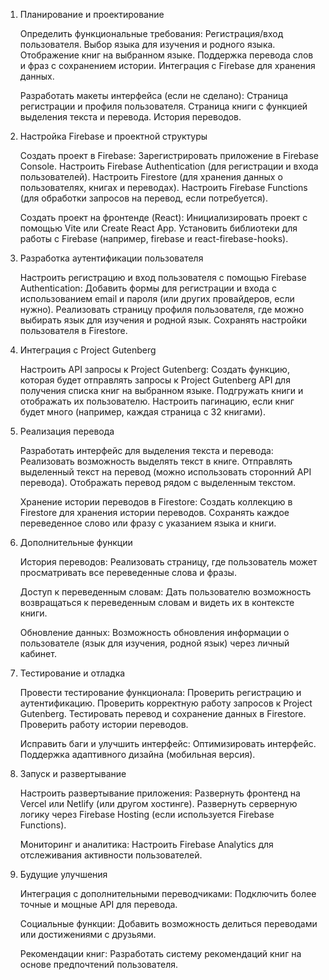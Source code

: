 1.  Планирование и проектирование

    Определить функциональные требования:
        Регистрация/вход пользователя.
        Выбор языка для изучения и родного языка.
        Отображение книг на выбранном языке.
        Поддержка перевода слов и фраз с сохранением истории.
        Интеграция с Firebase для хранения данных.

    Разработать макеты интерфейса (если не сделано):
        Страница регистрации и профиля пользователя.
        Страница книги с функцией выделения текста и перевода.
        История переводов.

2.  Настройка Firebase и проектной структуры

    Создать проект в Firebase:
        Зарегистрировать приложение в Firebase Console.
        Настроить Firebase Authentication (для регистрации и входа пользователей).
        Настроить Firestore (для хранения данных о пользователях, книгах и переводах).
        Настроить Firebase Functions (для обработки запросов на перевод, если потребуется).

    Создать проект на фронтенде (React):
        Инициализировать проект с помощью Vite или Create React App.
        Установить библиотеки для работы с Firebase (например, firebase и react-firebase-hooks).

3.  Разработка аутентификации пользователя

    Настроить регистрацию и вход пользователя с помощью Firebase Authentication:
        Добавить формы для регистрации и входа с использованием email и пароля (или других провайдеров, если нужно).
        Реализовать страницу профиля пользователя, где можно выбирать язык для изучения и родной язык.
        Сохранять настройки пользователя в Firestore.

4.  Интеграция с Project Gutenberg

    Настроить API запросы к Project Gutenberg:
        Создать функцию, которая будет отправлять запросы к Project Gutenberg API для получения списка книг на выбранном языке.
        Подгружать книги и отображать их пользователю.
        Настроить пагинацию, если книг будет много (например, каждая страница с 32 книгами).

5.  Реализация перевода

    Разработать интерфейс для выделения текста и перевода:
        Реализовать возможность выделять текст в книге.
        Отправлять выделенный текст на перевод (можно использовать сторонний API перевода).
        Отображать перевод рядом с выделенным текстом.

    Хранение истории переводов в Firestore:
        Создать коллекцию в Firestore для хранения истории переводов.
        Сохранять каждое переведенное слово или фразу с указанием языка и книги.

6.  Дополнительные функции

    История переводов:
        Реализовать страницу, где пользователь может просматривать все переведенные слова и фразы.

    Доступ к переведенным словам:
        Дать пользователю возможность возвращаться к переведенным словам и видеть их в контексте книги.

    Обновление данных:
        Возможность обновления информации о пользователе (язык для изучения, родной язык) через личный кабинет.

7.  Тестирование и отладка

    Провести тестирование функционала:
        Проверить регистрацию и аутентификацию.
        Проверить корректную работу запросов к Project Gutenberg.
        Тестировать перевод и сохранение данных в Firestore.
        Проверить работу истории переводов.

    Исправить баги и улучшить интерфейс:
        Оптимизировать интерфейс.
        Поддержка адаптивного дизайна (мобильная версия).

8.  Запуск и развертывание

    Настроить развертывание приложения:
        Развернуть фронтенд на Vercel или Netlify (или другом хостинге).
        Развернуть серверную логику через Firebase Hosting (если используется Firebase Functions).

    Мониторинг и аналитика:
        Настроить Firebase Analytics для отслеживания активности пользователей.

9.  Будущие улучшения

    Интеграция с дополнительными переводчиками:
        Подключить более точные и мощные API для перевода.

    Социальные функции:
        Добавить возможность делиться переводами или достижениями с друзьями.

    Рекомендации книг:
        Разработать систему рекомендаций книг на основе предпочтений пользователя.
